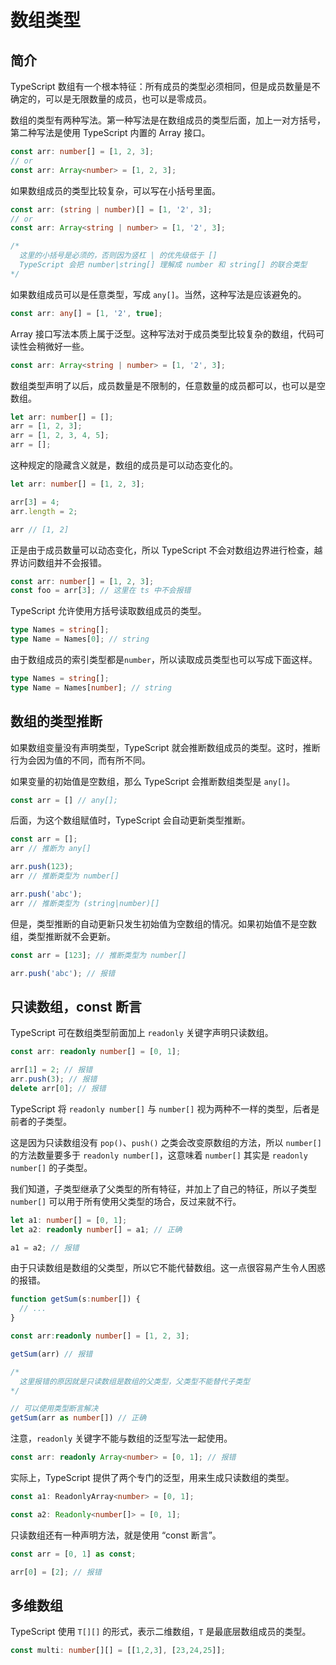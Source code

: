# 数组类型

## 简介

TypeScript 数组有一个根本特征：所有成员的类型必须相同，但是成员数量是不确定的，可以是无限数量的成员，也可以是零成员。

数组的类型有两种写法。第一种写法是在数组成员的类型后面，加上一对方括号，第二种写法是使用 TypeScript 内置的 Array 接口。

```ts
const arr: number[] = [1, 2, 3];
// or
const arr: Array<number> = [1, 2, 3];
```

如果数组成员的类型比较复杂，可以写在小括号里面。

```ts
const arr: (string | number)[] = [1, '2', 3];
// or
const arr: Array<string | number> = [1, '2', 3];

/* 
  这里的小括号是必须的，否则因为竖杠 | 的优先级低于 []
  TypeScript 会把 number|string[] 理解成 number 和 string[] 的联合类型
*/
```

如果数组成员可以是任意类型，写成 `any[]`。当然，这种写法是应该避免的。

```ts
const arr: any[] = [1, '2', true];
```

Array 接口写法本质上属于泛型。这种写法对于成员类型比较复杂的数组，代码可读性会稍微好一些。

```ts
const arr: Array<string | number> = [1, '2', 3];
```

数组类型声明了以后，成员数量是不限制的，任意数量的成员都可以，也可以是空数组。

```ts
let arr: number[] = [];
arr = [1, 2, 3];
arr = [1, 2, 3, 4, 5];
arr = [];
```

这种规定的隐藏含义就是，数组的成员是可以动态变化的。

```ts
let arr: number[] = [1, 2, 3];

arr[3] = 4;
arr.length = 2;

arr // [1, 2]
```

正是由于成员数量可以动态变化，所以  TypeScript 不会对数组边界进行检查，越界访问数组并不会报错。

```ts
const arr: number[] = [1, 2, 3];
const foo = arr[3]; // 这里在 ts 中不会报错
```

TypeScript 允许使用方括号读取数组成员的类型。

```ts
type Names = string[];
type Name = Names[0]; // string
```

由于数组成员的索引类型都是`number`，所以读取成员类型也可以写成下面这样。

```ts
type Names = string[];
type Name = Names[number]; // string
```

## 数组的类型推断

如果数组变量没有声明类型，TypeScript 就会推断数组成员的类型。这时，推断行为会因为值的不同，而有所不同。

如果变量的初始值是空数组，那么  TypeScript 会推断数组类型是 `any[]`。

```ts
const arr = [] // any[];
```

后面，为这个数组赋值时，TypeScript 会自动更新类型推断。

```ts
const arr = [];
arr // 推断为 any[]

arr.push(123);
arr // 推断类型为 number[]

arr.push('abc');
arr // 推断类型为 (string|number)[]
```

但是，类型推断的自动更新只发生初始值为空数组的情况。如果初始值不是空数组，类型推断就不会更新。

```ts
const arr = [123]; // 推断类型为 number[]

arr.push('abc'); // 报错
```

## 只读数组，const 断言

TypeScript 可在数组类型前面加上 `readonly` 关键字声明只读数组。

```ts
const arr: readonly number[] = [0, 1];

arr[1] = 2; // 报错
arr.push(3); // 报错
delete arr[0]; // 报错
```

TypeScript 将 `readonly number[]` 与 `number[]` 视为两种不一样的类型，后者是前者的子类型。

这是因为只读数组没有 `pop()`、`push()` 之类会改变原数组的方法，所以 `number[]` 的方法数量要多于 `readonly number[]`，这意味着 `number[]` 其实是 `readonly number[]` 的子类型。

我们知道，子类型继承了父类型的所有特征，并加上了自己的特征，所以子类型 `number[]` 可以用于所有使用父类型的场合，反过来就不行。


```ts
let a1: number[] = [0, 1];
let a2: readonly number[] = a1; // 正确

a1 = a2; // 报错
```

由于只读数组是数组的父类型，所以它不能代替数组。这一点很容易产生令人困惑的报错。

```ts
function getSum(s:number[]) {
  // ...
}

const arr:readonly number[] = [1, 2, 3];

getSum(arr) // 报错

/* 
  这里报错的原因就是只读数组是数组的父类型，父类型不能替代子类型
*/

// 可以使用类型断言解决
getSum(arr as number[]) // 正确
```

注意，`readonly` 关键字不能与数组的泛型写法一起使用。

```ts
const arr: readonly Array<number> = [0, 1]; // 报错
```

实际上，TypeScript 提供了两个专门的泛型，用来生成只读数组的类型。

```ts
const a1: ReadonlyArray<number> = [0, 1];

const a2: Readonly<number[]> = [0, 1];
```

只读数组还有一种声明方法，就是使用 “const 断言”。

```ts
const arr = [0, 1] as const;

arr[0] = [2]; // 报错 
```

## 多维数组

TypeScript 使用 `T[][]` 的形式，表示二维数组，`T` 是最底层数组成员的类型。

```ts
const multi: number[][] = [[1,2,3], [23,24,25]];
```
